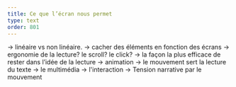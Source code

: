 ```yaml
---
title: Ce que l’écran nous permet
type: text
order: 801
---
```


→ linéaire vs non linéaire.
→ cacher des éléments en fonction des écrans
→ ergonomie de la lecture? le scroll? le click? 
→ la façon la plus efficace de rester dans l’idée de la lecture → animation 
→ le mouvement sert la lecture du texte
→ le multimédia
→ l'interaction
→ Tension narrative par le mouvement

